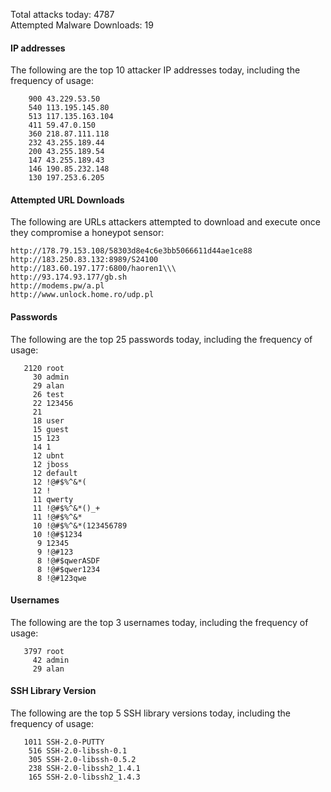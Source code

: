 Total attacks today: 4787  
Attempted Malware Downloads: 19 

#### IP addresses
The following are the top 10 attacker IP addresses today, including the frequency of usage:
```
    900 43.229.53.50
    540 113.195.145.80
    513 117.135.163.104
    411 59.47.0.150
    360 218.87.111.118
    232 43.255.189.44
    200 43.255.189.54
    147 43.255.189.43
    146 190.85.232.148
    130 197.253.6.205
```

#### Attempted URL Downloads
The following are URLs attackers attempted to download and execute once they compromise a honeypot sensor:
```
http://178.79.153.108/58303d8e4c6e3bb5066611d44ae1ce88
http://183.250.83.132:8989/S24100
http://183.60.197.177:6800/haoren1\\\
http://93.174.93.177/gb.sh
http://modems.pw/a.pl
http://www.unlock.home.ro/udp.pl
```

#### Passwords
The following are the top 25 passwords today, including the frequency of usage:
```
   2120 root
     30 admin
     29 alan
     26 test
     22 123456
     21 
     18 user
     15 guest
     15 123
     14 1
     12 ubnt
     12 jboss
     12 default
     12 !@#$%^&*(
     12 !
     11 qwerty
     11 !@#$%^&*()_+
     11 !@#$%^&*
     10 !@#$%^&*(123456789
     10 !@#$1234
      9 12345
      9 !@#123
      8 !@#$qwerASDF
      8 !@#$qwer1234
      8 !@#123qwe
```

#### Usernames
The following are the top 3 usernames today, including the frequency of usage:
```
   3797 root
     42 admin
     29 alan
```

#### SSH Library Version
The following are the top 5 SSH library versions today, including the frequency of usage:
```
   1011 SSH-2.0-PUTTY
    516 SSH-2.0-libssh-0.1
    305 SSH-2.0-libssh-0.5.2
    238 SSH-2.0-libssh2_1.4.1
    165 SSH-2.0-libssh2_1.4.3
```
